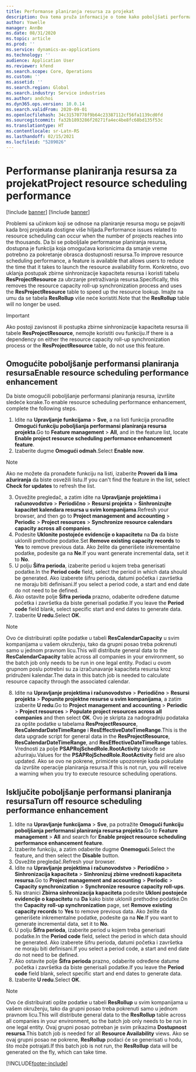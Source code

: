 ```yaml
---
title: Performanse planiranja resursa za projekat
description: Ova tema pruža informacije o tome kako poboljšati performanse planiranja resursa za veliki broj projekata.
author: Yowelle
manager: AnnBe
ms.date: 08/31/2020
ms.topic: article
ms.prod: ''
ms.service: dynamics-ax-applications
ms.technology: ''
audience: Application User
ms.reviewer: kfend
ms.search.scope: Core, Operations
ms.custom: ''
ms.assetid: ''
ms.search.region: Global
ms.search.industry: Service industries
ms.author: andchoi
ms.dyn365.ops.version: 10.0.14
ms.search.validFrom: 2020-09-01
ms.openlocfilehash: 34c31570778f9b64c23387112cf56fa1139cd0fd
ms.sourcegitcommit: fa32b1893286f20271fa4ec4be8fc68bd135f53c
ms.translationtype: HT
ms.contentlocale: sr-Latn-RS
ms.lasthandoff: 02/15/2021
ms.locfileid: "5289026"
---
```

# <a name="project-resource-scheduling-performance"></a><span data-ttu-id="577e8-103">Performanse planiranja resursa za projekat</span><span class="sxs-lookup"><span data-stu-id="577e8-103">Project resource scheduling performance</span></span>

[!include [banner](../includes/banner.md)]
[!include [banner](../includes/preview-banner.md)]


<span data-ttu-id="577e8-104">Problemi sa učinkom koji se odnose na planiranje resursa mogu se pojaviti kada broj projekata dostigne više hiljada.</span><span class="sxs-lookup"><span data-stu-id="577e8-104">Performance issues related to resource scheduling can occur when the number of projects reaches into the thousands.</span></span> <span data-ttu-id="577e8-105">Da bi se poboljšale performanse planiranja resursa, dostupna je funkcija koja omogućava korisnicima da smanje vreme potrebno za pokretanje obrasca dostupnosti resursa.</span><span class="sxs-lookup"><span data-stu-id="577e8-105">To improve resource scheduling performance, a feature is available that allows users to reduce the time that it takes to launch the resource availability form.</span></span> <span data-ttu-id="577e8-106">Konkretno, ovo uklanja postupak zbirne sinhronizacije kapaciteta resursa i koristi tabelu **ResProjectResource** za ubrzanje pretraživanja resursa.</span><span class="sxs-lookup"><span data-stu-id="577e8-106">Specifically, this removes the resource capacity roll-up synchronization process and uses the **ResProjectResource** table to speed up the resource lookup.</span></span> <span data-ttu-id="577e8-107">Imajte na umu da se tabela **ResRollup** više neće koristiti.</span><span class="sxs-lookup"><span data-stu-id="577e8-107">Note that the **ResRollup** table will no longer be used.</span></span>

> [!IMPORTANT]
> <span data-ttu-id="577e8-108">Ako postoji zavisnost ili postupka zbirne sinhronizacije kapaciteta resursa ili tabele **ResProjectResource**, nemojte koristiti ovu funkciju.</span><span class="sxs-lookup"><span data-stu-id="577e8-108">If there is a dependency on either the resource capacity roll-up synchronization process or the **ResProjectResource** table, do not use this feature.</span></span>

## <a name="enable-resource-scheduling-performance-enhancement"></a><span data-ttu-id="577e8-109">Omogućite poboljšanje performansi planiranja resursa</span><span class="sxs-lookup"><span data-stu-id="577e8-109">Enable resource scheduling performance enhancement</span></span>
<span data-ttu-id="577e8-110">Da biste omogućili poboljšanje performansi planiranja resursa, izvršite sledeće korake.</span><span class="sxs-lookup"><span data-stu-id="577e8-110">To enable resource scheduling performance enhancement, complete the following steps.</span></span>

1. <span data-ttu-id="577e8-111">Idite na **Upravljanje funkcijama** > **Sve**, a na listi funkcija pronađite **Omogući funkciju poboljšanja performansi planiranja resursa projekta**.</span><span class="sxs-lookup"><span data-stu-id="577e8-111">Go to **Feature management** > **All**, and in the feature list, locate **Enable project resource scheduling performance enhancement feature**.</span></span>
2. <span data-ttu-id="577e8-112">Izaberite dugme **Omogući odmah**.</span><span class="sxs-lookup"><span data-stu-id="577e8-112">Select **Enable now**.</span></span>

> [!NOTE]
> <span data-ttu-id="577e8-113">Ako ne možete da pronađete funkciju na listi, izaberite **Proveri da li ima ažuriranja** da biste osvežili listu.</span><span class="sxs-lookup"><span data-stu-id="577e8-113">If you can't find the feature in the list, select **Check for updates** to refresh the list.</span></span>

3. <span data-ttu-id="577e8-114">Osvežite pregledač, a zatim idite na **Upravljanje projektima i računovodstvo** > **Periodično** > **Resursi projekta** > **Sinhronizujte kapacitet kalendara resursa u svim kompanijama**.</span><span class="sxs-lookup"><span data-stu-id="577e8-114">Refresh your browser, and then go to **Project management and accounting** > **Periodic** > **Project resources** > **Synchronize resource calendars capacity across all companies**.</span></span>
4. <span data-ttu-id="577e8-115">Podesite **Uklonite postojeće evidencije o kapacitetu** na **Da** da biste uklonili prethodne podatke.</span><span class="sxs-lookup"><span data-stu-id="577e8-115">Set **Remove existing capacity records** to **Yes** to remove previous data.</span></span> <span data-ttu-id="577e8-116">Ako želite da generišete inkrementalne podatke, podesite ga na **Ne**.</span><span class="sxs-lookup"><span data-stu-id="577e8-116">If you want generate incremental data, set it to **No**.</span></span>
5. <span data-ttu-id="577e8-117">U polju **Šifra perioda**, izaberite period u kojem treba generisati podatke.</span><span class="sxs-lookup"><span data-stu-id="577e8-117">In the **Period code** field, select the period in which data should be generated.</span></span> <span data-ttu-id="577e8-118">Ako izaberete šifru perioda, datumi početka i završetka ne moraju biti definisani.</span><span class="sxs-lookup"><span data-stu-id="577e8-118">If you select a period code, a start and end date do not need to be defined.</span></span>
6. <span data-ttu-id="577e8-119">Ako ostavite polje **Šifra perioda** prazno, odaberite određene datume početka i završetka da biste generisali podatke.</span><span class="sxs-lookup"><span data-stu-id="577e8-119">If you leave the **Period code** field blank, select specific start and end dates to generate data.</span></span>
7. <span data-ttu-id="577e8-120">Izaberite **U redu**.</span><span class="sxs-lookup"><span data-stu-id="577e8-120">Select **OK**.</span></span>

 > [!NOTE]
 > <span data-ttu-id="577e8-121">Ovo će distribuirati opšte podatke u tabeli **ResCalendarCapacity** u svim kompanijama u vašem okruženju, tako da grupni posao treba pokrenuti samo u jednom pravnom licu.</span><span class="sxs-lookup"><span data-stu-id="577e8-121">This will distribute general data to the **ResCalendarCapacity** table across all companies in your environment, so the batch job only needs to be run in one legal entity.</span></span> <span data-ttu-id="577e8-122">Podaci u ovom grupnom poslu potrebni su za izračunavanje kapaciteta resursa kroz pridruženi kalendar.</span><span class="sxs-lookup"><span data-stu-id="577e8-122">The data in this batch job is needed to calculate resource capacity through the associated calendar.</span></span>

8. <span data-ttu-id="577e8-123">Idite na **Upravljanje projektima i računovodstvo** > **Periodično** > **Resursi projekta** > **Popunite projektne resurse u svim kompanijama**, a zatim izaberite **U redu**.</span><span class="sxs-lookup"><span data-stu-id="577e8-123">Go to **Project management and accounting** > **Periodic** > **Project resources** > **Populate project resources across all companies** and then select **OK**.</span></span> <span data-ttu-id="577e8-124">Ovo je skripta za nadogradnju podataka za opšte podatke u tabelama **ResProjectResource**, **ResCalendarDateTimeRange** i **ResEffectiveDateTimeRange**.</span><span class="sxs-lookup"><span data-stu-id="577e8-124">This is the data upgrade script for general data in the **ResProjectResource**, **ResCalendarDateTimeRange**, and **ResEffectiveDateTimeRange** tables.</span></span> <span data-ttu-id="577e8-125">Vrednosti za polje **PSAPRojSchedRole.RootActivity** takođe se ažuriraju.</span><span class="sxs-lookup"><span data-stu-id="577e8-125">Values for the **PSAPRojSchedRole.RootActivity** field are also updated.</span></span> <span data-ttu-id="577e8-126">Ako se ovo ne pokrene, primićete upozorenje kada pokušate da izvršite operacije planiranja resursa.</span><span class="sxs-lookup"><span data-stu-id="577e8-126">If this is not run, you will receive a warning when you try to execute resource scheduling operations.</span></span>
 
## <a name="turn-off-resource-scheduling-performance-enhancement"></a><span data-ttu-id="577e8-127">Isključite poboljšanje performansi planiranja resursa</span><span class="sxs-lookup"><span data-stu-id="577e8-127">Turn off resource scheduling performance enhancement</span></span>

1. <span data-ttu-id="577e8-128">Idite na **Upravljanje funkcijama** > **Sve**, pa potražite **Omogući funkciju poboljšanja performansi planiranja resursa projekta**.</span><span class="sxs-lookup"><span data-stu-id="577e8-128">Go to **Feature management** > **All**  and search for **Enable project resource scheduling performance enhancement feature**.</span></span>
2. <span data-ttu-id="577e8-129">Izaberite funkciju, a zatim odaberite dugme **Onemogući**.</span><span class="sxs-lookup"><span data-stu-id="577e8-129">Select the feature, and then select the **Disable** button.</span></span>
3. <span data-ttu-id="577e8-130">Osvežite pregledač.</span><span class="sxs-lookup"><span data-stu-id="577e8-130">Refresh your browser.</span></span>
4. <span data-ttu-id="577e8-131">Idite na **Upravljanje projektima i računovodstvo** > **Periodično** > **Sinhronizacija kapaciteta** > **Sinhronizuj zbirne vrednosti kapaciteta resursa**.</span><span class="sxs-lookup"><span data-stu-id="577e8-131">Go to **Project management and accounting** > **Periodic** > **Capacity synchronization** > **Synchronize resource capacity roll-ups**.</span></span>
5. <span data-ttu-id="577e8-132">Na stranici **Zbirna sinhronizacija kapaciteta** podesite **Ukloni postojeće evidencije o kapacitetu** na **Da** kako biste uklonili prethodne podatke.</span><span class="sxs-lookup"><span data-stu-id="577e8-132">On the **Capacity roll-up synchronization** page, set **Remove existing capacity records** to **Yes** to remove previous data.</span></span> <span data-ttu-id="577e8-133">Ako želite da generišete inkrementalne podatke, podesite ga na **Ne**.</span><span class="sxs-lookup"><span data-stu-id="577e8-133">If you want to generate incremental data, set it to **No**.</span></span>
6. <span data-ttu-id="577e8-134">U polju **Šifra perioda**, izaberite period u kojem treba generisati podatke.</span><span class="sxs-lookup"><span data-stu-id="577e8-134">In the **Period code** field, select the period in which data should be generated.</span></span> <span data-ttu-id="577e8-135">Ako izaberete šifru perioda, datumi početka i završetka ne moraju biti definisani.</span><span class="sxs-lookup"><span data-stu-id="577e8-135">If you select a period code, a start and end date do not need to be defined.</span></span>
7. <span data-ttu-id="577e8-136">Ako ostavite polje **Šifra perioda** prazno, odaberite određene datume početka i završetka da biste generisali podatke.</span><span class="sxs-lookup"><span data-stu-id="577e8-136">If you leave the **Period code** field blank, select specific start and end dates to generate data.</span></span>
8. <span data-ttu-id="577e8-137">Izaberite **U redu**.</span><span class="sxs-lookup"><span data-stu-id="577e8-137">Select **OK**.</span></span>

> [!NOTE]
> <span data-ttu-id="577e8-138">Ovo će distribuirati opšte podatke u tabeli **ResRollup** u svim kompanijama u vašem okruženju, tako da grupni posao treba pokrenuti samo u jednom pravnom licu.</span><span class="sxs-lookup"><span data-stu-id="577e8-138">This will distribute general data to the **ResRollup** table across all companies in your environment, so the batch job only needs to be run in one legal entity.</span></span> <span data-ttu-id="577e8-139">Ovaj grupni posao potreban je svim prikazima **Dostupnost resursa**.</span><span class="sxs-lookup"><span data-stu-id="577e8-139">This batch job is needed for all **Resource Availability** views.</span></span> <span data-ttu-id="577e8-140">Ako se ovaj grupni posao ne pokrene, **ResRollup** podaci će se generisati u hodu, što može potrajati.</span><span class="sxs-lookup"><span data-stu-id="577e8-140">If this batch job is not run, the **ResRollup** data will be generated on the fly, which can take time.</span></span>


[!INCLUDE[footer-include](../includes/footer-banner.md)]
